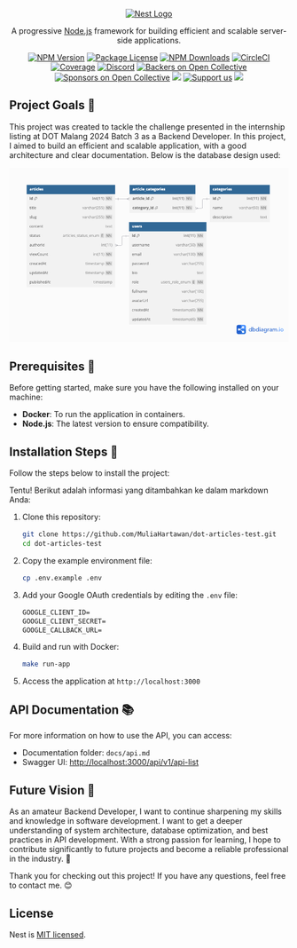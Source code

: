<p align="center">
  <a href="http://nestjs.com/" target="blank"><img src="https://nestjs.com/img/logo-small.svg" width="200" alt="Nest Logo" /></a>
</p>

[circleci-image]: https://img.shields.io/circleci/build/github/nestjs/nest/master?token=abc123def456
[circleci-url]: https://circleci.com/gh/nestjs/nest

  <p align="center">A progressive <a href="http://nodejs.org" target="_blank">Node.js</a> framework for building efficient and scalable server-side applications.</p>
    <p align="center">
<a href="https://www.npmjs.com/~nestjscore" target="_blank"><img src="https://img.shields.io/npm/v/@nestjs/core.svg" alt="NPM Version" /></a>
<a href="https://www.npmjs.com/~nestjscore" target="_blank"><img src="https://img.shields.io/npm/l/@nestjs/core.svg" alt="Package License" /></a>
<a href="https://www.npmjs.com/~nestjscore" target="_blank"><img src="https://img.shields.io/npm/dm/@nestjs/common.svg" alt="NPM Downloads" /></a>
<a href="https://circleci.com/gh/nestjs/nest" target="_blank"><img src="https://img.shields.io/circleci/build/github/nestjs/nest/master" alt="CircleCI" /></a>
<a href="https://coveralls.io/github/nestjs/nest?branch=master" target="_blank"><img src="https://coveralls.io/repos/github/nestjs/nest/badge.svg?branch=master#9" alt="Coverage" /></a>
<a href="https://discord.gg/G7Qnnhy" target="_blank"><img src="https://img.shields.io/badge/discord-online-brightgreen.svg" alt="Discord"/></a>
<a href="https://opencollective.com/nest#backer" target="_blank"><img src="https://opencollective.com/nest/backers/badge.svg" alt="Backers on Open Collective" /></a>
<a href="https://opencollective.com/nest#sponsor" target="_blank"><img src="https://opencollective.com/nest/sponsors/badge.svg" alt="Sponsors on Open Collective" /></a>
  <a href="https://paypal.me/kamilmysliwiec" target="_blank"><img src="https://img.shields.io/badge/Donate-PayPal-ff3f59.svg"/></a>
    <a href="https://opencollective.com/nest#sponsor"  target="_blank"><img src="https://img.shields.io/badge/Support%20us-Open%20Collective-41B883.svg" alt="Support us"></a>
  <a href="https://twitter.com/nestframework" target="_blank"><img src="https://img.shields.io/twitter/follow/nestframework.svg?style=social&label=Follow"></a>
</p>
  <!--[![Backers on Open Collective](https://opencollective.com/nest/backers/badge.svg)](https://opencollective.com/nest#backer)
  [![Sponsors on Open Collective](https://opencollective.com/nest/sponsors/badge.svg)](https://opencollective.com/nest#sponsor)-->

## Project Goals 🎯

This project was created to tackle the challenge presented in the internship listing at DOT Malang 2024 Batch 3 as a Backend Developer. In this project, I aimed to build an efficient and scalable application, with a good architecture and clear documentation. Below is the database design used:

![Database Design](public/img/database-design.png)

## Prerequisites 🔧

Before getting started, make sure you have the following installed on your machine:

- **Docker**: To run the application in containers.
- **Node.js**: The latest version to ensure compatibility.

## Installation Steps 🚀

Follow the steps below to install the project:

Tentu! Berikut adalah informasi yang ditambahkan ke dalam markdown Anda:

1. Clone this repository:

   ```bash
   git clone https://github.com/MuliaHartawan/dot-articles-test.git
   cd dot-articles-test
   ```

2. Copy the example environment file:

   ```bash
   cp .env.example .env
   ```

3. Add your Google OAuth credentials by editing the `.env` file:

   ```dotenv
   GOOGLE_CLIENT_ID=
   GOOGLE_CLIENT_SECRET=
   GOOGLE_CALLBACK_URL=
   ```

4. Build and run with Docker:

   ```bash
   make run-app
   ```

5. Access the application at `http://localhost:3000`

## API Documentation 📚

For more information on how to use the API, you can access:

- Documentation folder: `docs/api.md`
- Swagger UI: [http://localhost:3000/api/v1/api-list](http://localhost:3000/api/v1/api-list)

## Future Vision 🌟

As an amateur Backend Developer, I want to continue sharpening my skills and knowledge in software development. I want to get a deeper understanding of system architecture, database optimization, and best practices in API development. With a strong passion for learning, I hope to contribute significantly to future projects and become a reliable professional in the industry. 🌟

Thank you for checking out this project! If you have any questions, feel free to contact me. 😊

## License

Nest is [MIT licensed](LICENSE).
